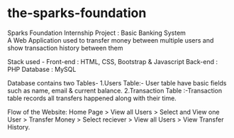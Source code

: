 # the-sparks-foundation
Sparks Foundation Internship Project : Basic Banking System  
A Web Application used to transfer money between multiple users and show transaction history between them

Stack used - 
Front-end : HTML, CSS, Bootstrap & Javascript 
Back-end : PHP 
Database : MySQL   

Database contains two Tables- 
1.Users Table:- User table have basic fields such as name, email & current balance. 
2.Transaction Table :-Transaction table records all transfers happened along with their time.


Flow of the Website: Home Page > View all Users > Select and View one User > Transfer Money > Select reciever > View all Users > View Transfer History.
